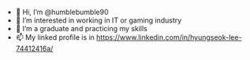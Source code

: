 - 👋 Hi, I’m @humblebumble90
- 👀 I’m interested in working in IT or gaming industry
- 🌱 I’m a graduate and practicing my skills
- 📫 My linked profile is in https://www.linkedin.com/in/hyungseok-lee-74412416a/ 

<!---
humblebumble90/humblebumble90 is a ✨ special ✨ repository because its `README.md` (this file) appears on your GitHub profile.
You can click the Preview link to take a look at your changes.
--->
